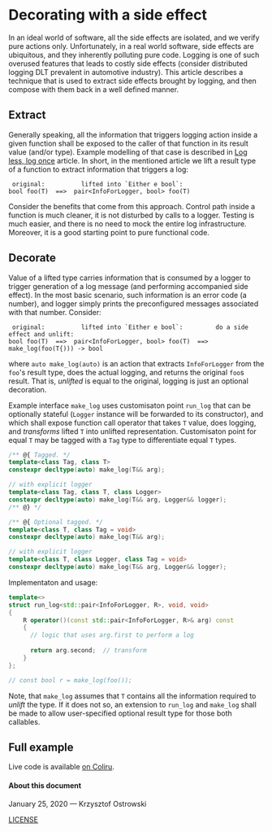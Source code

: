 
# Decorating with a side effect

In an ideal world of software, all the side effects are isolated, and we verify pure actions only. Unfortunately, in a real world software, side effects are ubiquitous, and they inherently polluting pure code. Logging is one of such overused features that leads to costly side effects (consider distributed logging DLT prevalent in automotive industry). This article describes a technique that is used to extract side effects brought by logging, and then compose with them back in a well defined manner.

## Extract

Generally speaking, all the information that triggers logging action inside a given function shall be exposed to the caller of that function in its result value (and/or type). Example modelling of that case is described in [Log less, log once](https://github.com/insooth/insooth.github.io/blob/master/log-less-log-once.md) article. In short, in the mentioned article we lift a result type of a function to extract information that triggers a log:

```
 original:          lifted into `Either e bool`:
bool foo(T)  ==>  pair<InfoForLogger, bool> foo(T)
```

Consider the benefits that come from this approach. Control path inside a function is much cleaner, it is not disturbed by calls to a logger. Testing is much easier, and there is no need to mock the entire log infrastructure. Moreover, it is a good starting point to pure functional code.

## Decorate

Value of a lifted type carries information that is consumed by a logger to trigger generation of a log message (and performing accompanied side effect). In the most basic scenario, such information is an error code (a number), and logger simply prints the preconfigured messages associated with that number. Consider:

```
 original:          lifted into `Either e bool`:         do a side effect and unlift:
bool foo(T)  ==>  pair<InfoForLogger, bool> foo(T)  ==>  make_log(foo(T{))) -> bool
```

where `auto make_log(auto)` is an action that extracts `InfoForLogger` from the `foo`'s result type, does the actual logging, and returns the original `foo`s result. That is, _unlifted_ is equal to the original, logging is just an optional decoration.

Example interface `make_log` uses customisaton point `run_log` that can be optionally stateful (`Logger` instance will be forwarded to its constructor), and which shall expose function call operator that takes `T` value, does logging, and _transforms_ lifted `T` into unlifted representation. Customisaton point for equal `T` may be tagged with a `Tag` type to differentiate equal `T` types.

```c++
/** @{ Tagged. */
template<class Tag, class T>
constexpr decltype(auto) make_log(T&& arg);

// with explicit logger
template<class Tag, class T, class Logger>
constexpr decltype(auto) make_log(T&& arg, Logger&& logger);
/** @} */

/** @{ Optional tagged. */
template<class T, class Tag = void>
constexpr decltype(auto) make_log(T&& arg);

// with explicit logger
template<class T, class Logger, class Tag = void>
constexpr decltype(auto) make_log(T&& arg, Logger&& logger);
```

Implementaton and usage:

```c++
template<>
struct run_log<std::pair<InfoForLogger, R>, void, void>
{
    R operator()(const std::pair<InfoForLogger, R>& arg) const
    {
      // logic that uses arg.first to perform a log
      
      return arg.second;  // transform
    }
};

// const bool r = make_log(foo());
```

Note, that `make_log` assumes that `T` contains all the information required to _unlift_ the type. If it does not so, an extension to `run_log` and `make_log` shall be made to allow user-specified optional result type for those both callables.

## Full example

Live code is available [on Coliru](http://coliru.stacked-crooked.com/a/7552b2711231016b).


#### About this document

January 25, 2020 &mdash; Krzysztof Ostrowski

[LICENSE](https://github.com/insooth/insooth.github.io/blob/master/LICENSE)
